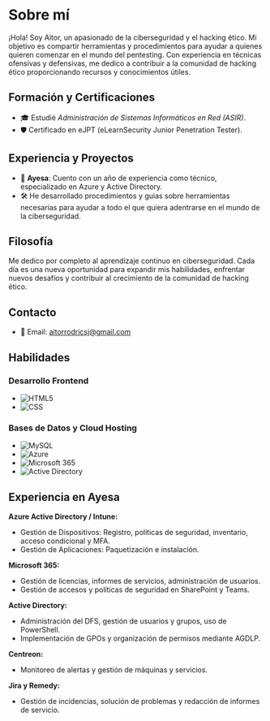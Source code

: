 # Sobre mí

¡Hola! Soy Aitor, un apasionado de la ciberseguridad y el hacking ético. Mi objetivo es compartir herramientas y procedimientos para ayudar a quienes quieren comenzar en el mundo del pentesting. Con experiencia en técnicas ofensivas y defensivas, me dedico a contribuir a la comunidad de hacking ético proporcionando recursos y conocimientos útiles.

## Formación y Certificaciones
- 🎓 Estudié *Administración de Sistemas Informáticos en Red (ASIR)*.
- 🛡 Certificado en eJPT (eLearnSecurity Junior Penetration Tester).

## Experiencia y Proyectos
- 💼 **Ayesa**: Cuento con un año de experiencia como técnico, especializado en Azure y Active Directory.
- 🛠 He desarrollado procedimientos y guias sobre herramientas necesarias para ayudar a todo el que quiera adentrarse en el mundo de la ciberseguridad.

## Filosofía
Me dedico por completo al aprendizaje continuo en ciberseguridad. Cada día es una nueva oportunidad para expandir mis habilidades, enfrentar nuevos desafíos y contribuir al crecimiento de la comunidad de hacking ético.

## Contacto
- 📧 Email: [aitorrodricsj@gmail.com](mailto:aitorrodricsj@gmail.com)

## Habilidades

### Desarrollo Frontend
- ![HTML5](https://img.shields.io/badge/-HTML5-red)
- ![CSS](https://img.shields.io/badge/-CSS-blue)

### Bases de Datos y Cloud Hosting
- ![MySQL](https://img.shields.io/badge/-MySQL-lightblue)
- ![Azure](https://img.shields.io/badge/-Azure-darkblue)
- ![Microsoft 365](https://img.shields.io/badge/-Microsoft%20365-blue)
- ![Active Directory](https://img.shields.io/badge/-Active%20Directory-blue)

## Experiencia en Ayesa

**Azure Active Directory / Intune:**
- Gestión de Dispositivos: Registro, políticas de seguridad, inventario, acceso condicional y MFA.
- Gestión de Aplicaciones: Paquetización e instalación.

**Microsoft 365:**
- Gestión de licencias, informes de servicios, administración de usuarios.
- Gestión de accesos y políticas de seguridad en SharePoint y Teams.

**Active Directory:**
- Administración del DFS, gestión de usuarios y grupos, uso de PowerShell.
- Implementación de GPOs y organización de permisos mediante AGDLP.

**Centreon:**
- Monitoreo de alertas y gestión de máquinas y servicios.

**Jira y Remedy:**
- Gestión de incidencias, solución de problemas y redacción de informes de servicio.
